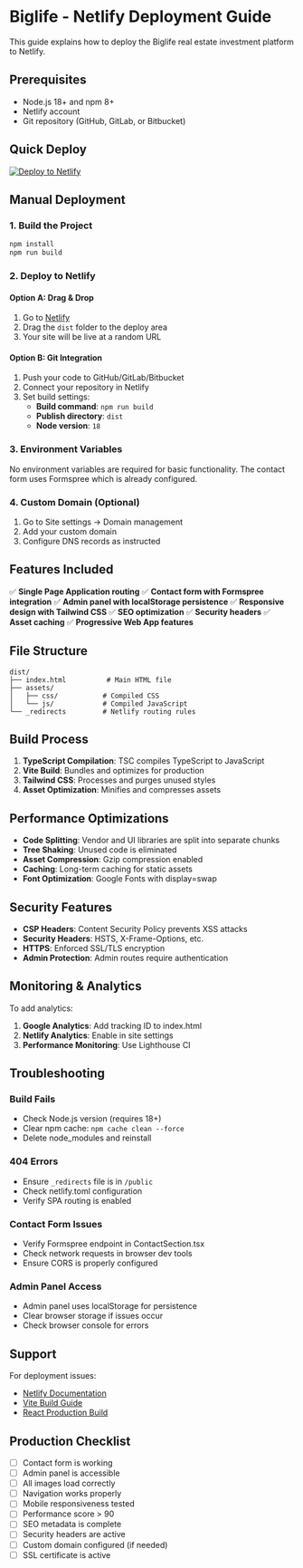 # Biglife - Netlify Deployment Guide

This guide explains how to deploy the Biglife real estate investment platform to Netlify.

## Prerequisites

- Node.js 18+ and npm 8+
- Netlify account
- Git repository (GitHub, GitLab, or Bitbucket)

## Quick Deploy

[![Deploy to Netlify](https://www.netlify.com/img/deploy/button.svg)](https://app.netlify.com/start/deploy?repository=https://github.com/yourusername/biglife)

## Manual Deployment

### 1. Build the Project

```bash
npm install
npm run build
```

### 2. Deploy to Netlify

#### Option A: Drag & Drop
1. Go to [Netlify](https://app.netlify.com/)
2. Drag the `dist` folder to the deploy area
3. Your site will be live at a random URL

#### Option B: Git Integration
1. Push your code to GitHub/GitLab/Bitbucket
2. Connect your repository in Netlify
3. Set build settings:
   - **Build command**: `npm run build`
   - **Publish directory**: `dist`
   - **Node version**: `18`

### 3. Environment Variables

No environment variables are required for basic functionality. The contact form uses Formspree which is already configured.

### 4. Custom Domain (Optional)

1. Go to Site settings → Domain management
2. Add your custom domain
3. Configure DNS records as instructed

## Features Included

✅ **Single Page Application routing**
✅ **Contact form with Formspree integration**
✅ **Admin panel with localStorage persistence**
✅ **Responsive design with Tailwind CSS**
✅ **SEO optimization**
✅ **Security headers**
✅ **Asset caching**
✅ **Progressive Web App features**

## File Structure

```
dist/
├── index.html          # Main HTML file
├── assets/
│   ├── css/           # Compiled CSS
│   └── js/            # Compiled JavaScript
└── _redirects         # Netlify routing rules
```

## Build Process

1. **TypeScript Compilation**: TSC compiles TypeScript to JavaScript
2. **Vite Build**: Bundles and optimizes for production
3. **Tailwind CSS**: Processes and purges unused styles
4. **Asset Optimization**: Minifies and compresses assets

## Performance Optimizations

- **Code Splitting**: Vendor and UI libraries are split into separate chunks
- **Tree Shaking**: Unused code is eliminated
- **Asset Compression**: Gzip compression enabled
- **Caching**: Long-term caching for static assets
- **Font Optimization**: Google Fonts with display=swap

## Security Features

- **CSP Headers**: Content Security Policy prevents XSS attacks
- **Security Headers**: HSTS, X-Frame-Options, etc.
- **HTTPS**: Enforced SSL/TLS encryption
- **Admin Protection**: Admin routes require authentication

## Monitoring & Analytics

To add analytics:

1. **Google Analytics**: Add tracking ID to index.html
2. **Netlify Analytics**: Enable in site settings
3. **Performance Monitoring**: Use Lighthouse CI

## Troubleshooting

### Build Fails
- Check Node.js version (requires 18+)
- Clear npm cache: `npm cache clean --force`
- Delete node_modules and reinstall

### 404 Errors
- Ensure `_redirects` file is in `/public`
- Check netlify.toml configuration
- Verify SPA routing is enabled

### Contact Form Issues
- Verify Formspree endpoint in ContactSection.tsx
- Check network requests in browser dev tools
- Ensure CORS is properly configured

### Admin Panel Access
- Admin panel uses localStorage for persistence
- Clear browser storage if issues occur
- Check browser console for errors

## Support

For deployment issues:
- [Netlify Documentation](https://docs.netlify.com/)
- [Vite Build Guide](https://vitejs.dev/guide/build.html)
- [React Production Build](https://reactjs.org/docs/optimizing-performance.html)

## Production Checklist

- [ ] Contact form is working
- [ ] Admin panel is accessible
- [ ] All images load correctly
- [ ] Navigation works properly
- [ ] Mobile responsiveness tested
- [ ] Performance score > 90
- [ ] SEO metadata is complete
- [ ] Security headers are active
- [ ] Custom domain configured (if needed)
- [ ] SSL certificate is active